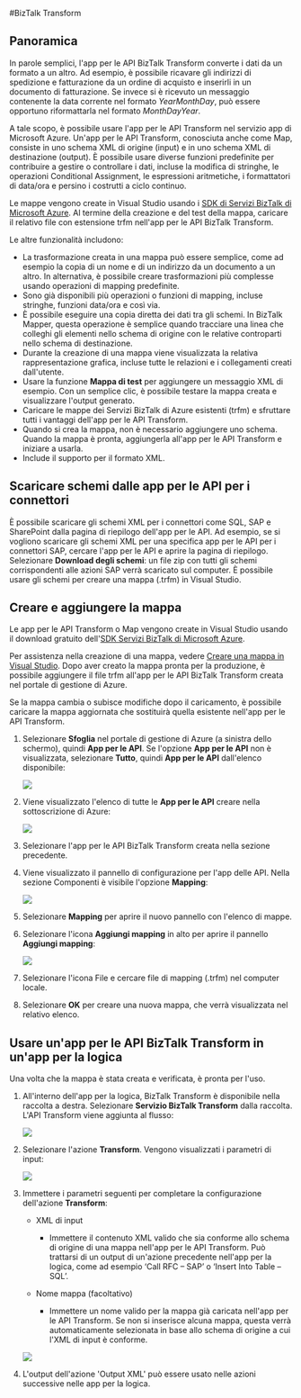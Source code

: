 <properties 
	pageTitle="BizTalk Transform" 
	description="Informazioni su come trasformare i documenti XML da uno schema a un altro." 
	authors="anuragdalmia" 
	manager="dwrede" 
	editor="" 
	services="app-service\logic" 
	documentationCenter=""/>

<tags
	ms.service="app-service-logic"
	ms.workload="integration"
	ms.tgt_pltfrm="na"
	ms.devlang="na"
	ms.topic="article"
	ms.date="10/01/2015"
	ms.author="anuragdalmia"/>

#BizTalk Transform


## Panoramica
In parole semplici, l'app per le API BizTalk Transform converte i dati da un formato a un altro. Ad esempio, è possibile ricavare gli indirizzi di spedizione e fatturazione da un ordine di acquisto e inserirli in un documento di fatturazione. Se invece si è ricevuto un messaggio contenente la data corrente nel formato *YearMonthDay*, può essere opportuno riformattarla nel formato *MonthDayYear*.

A tale scopo, è possibile usare l'app per le API Transform nel servizio app di Microsoft Azure. Un'app per le API Transform, conosciuta anche come Map, consiste in uno schema XML di origine (input) e in uno schema XML di destinazione (output). È possibile usare diverse funzioni predefinite per contribuire a gestire o controllare i dati, incluse la modifica di stringhe, le operazioni Conditional Assignment, le espressioni aritmetiche, i formattatori di data/ora e persino i costrutti a ciclo continuo.

Le mappe vengono create in Visual Studio usando i [SDK di Servizi BizTalk di Microsoft Azure](http://www.microsoft.com/download/details.aspx?id=39087). Al termine della creazione e del test della mappa, caricare il relativo file con estensione trfm nell'app per le API BizTalk Transform.

Le altre funzionalità includono:

- La trasformazione creata in una mappa può essere semplice, come ad esempio la copia di un nome e di un indirizzo da un documento a un altro. In alternativa, è possibile creare trasformazioni più complesse usando operazioni di mapping predefinite.
- Sono già disponibili più operazioni o funzioni di mapping, incluse stringhe, funzioni data/ora e così via.
- È possibile eseguire una copia diretta dei dati tra gli schemi. In BizTalk Mapper, questa operazione è semplice quando tracciare una linea che colleghi gli elementi nello schema di origine con le relative controparti nello schema di destinazione.
- Durante la creazione di una mappa viene visualizzata la relativa rappresentazione grafica, incluse tutte le relazioni e i collegamenti creati dall'utente.
- Usare la funzione **Mappa di test** per aggiungere un messaggio XML di esempio. Con un semplice clic, è possibile testare la mappa creata e visualizzare l'output generato.
- Caricare le mappe dei Servizi BizTalk di Azure esistenti (trfm) e sfruttare tutti i vantaggi dell'app per le API Transform.
- Quando si crea la mappa, non è necessario aggiungere uno schema. Quando la mappa è pronta, aggiungerla all'app per le API Transform e iniziare a usarla. 
- Include il supporto per il formato XML.


## Scaricare schemi dalle app per le API per i connettori
È possibile scaricare gli schemi XML per i connettori come SQL, SAP e SharePoint dalla pagina di riepilogo dell'app per le API. Ad esempio, se si vogliono scaricare gli schemi XML per una specifica app per le API per i connettori SAP, cercare l'app per le API e aprire la pagina di riepilogo. Selezionare **Download degli schemi**: un file zip con tutti gli schemi corrispondenti alle azioni SAP verrà scaricato sul computer. È possibile usare gli schemi per creare una mappa (.trfm) in Visual Studio.


## Creare e aggiungere la mappa
Le app per le API Transform o Map vengono create in Visual Studio usando il download gratuito dell'[SDK Servizi BizTalk di Microsoft Azure](http://www.microsoft.com/download/details.aspx?id=39087).

Per assistenza nella creazione di una mappa, vedere [Creare una mappa in Visual Studio](http://aka.ms/createamapinvs). Dopo aver creato la mappa pronta per la produzione, è possibile aggiungere il file trfm all'app per le API BizTalk Transform creata nel portale di gestione di Azure.

Se la mappa cambia o subisce modifiche dopo il caricamento, è possibile caricare la mappa aggiornata che sostituirà quella esistente nell'app per le API Transform.

1.	Selezionare **Sfoglia** nel portale di gestione di Azure (a sinistra dello schermo), quindi **App per le API**. Se l'opzione **App per le API** non è visualizzata, selezionare **Tutto**, quindi **App per le API** dall'elenco disponibile:

	![][7]

2.	Viene visualizzato l'elenco di tutte le **App per le API** creare nella sottoscrizione di Azure:

	![][8]

3.	Selezionare l'app per le API BizTalk Transform creata nella sezione precedente.

4.	Viene visualizzato il pannello di configurazione per l'app delle API. Nella sezione Componenti è visibile l'opzione **Mapping**:

	![][9]

5.	Selezionare **Mapping** per aprire il nuovo pannello con l'elenco di mappe.

6.	Selezionare l'icona **Aggiungi mapping** in alto per aprire il pannello **Aggiungi mapping**:

	![][10]

7.	Selezionare l'icona File e cercare file di mapping (.trfm) nel computer locale.

8.  Selezionare **OK** per creare una nuova mappa, che verrà visualizzata nel relativo elenco.


## Usare un'app per le API BizTalk Transform in un'app per la logica
Una volta che la mappa è stata creata e verificata, è pronta per l'uso.

1. All'interno dell'app per la logica, BizTalk Transform è disponibile nella raccolta a destra. Selezionare **Servizio BizTalk Transform** dalla raccolta. L'API Transform viene aggiunta al flusso:

	![][11]

2. Selezionare l'azione **Transform**. Vengono visualizzati i parametri di input:

	![][12]

3. Immettere i parametri seguenti per completare la configurazione dell'azione **Transform**:
		 
	- XML di input
		- Immettere il contenuto XML valido che sia conforme allo schema di origine di una mappa nell'app per le API Transform. Può trattarsi di un output di un'azione precedente nell'app per la logica, come ad esempio ‘Call RFC – SAP’ o ‘Insert Into Table – SQL’.
		
	- Nome mappa (facoltativo)
		- Immettere un nome valido per la mappa già caricata nell'app per le API Transform. Se non si inserisce alcuna mappa, questa verrà automaticamente selezionata in base allo schema di origine a cui l'XML di input è conforme.

	![][13]

4. L'output dell'azione 'Output XML' può essere usato nelle azioni successive nelle app per la logica.

<!--Image references-->
[1]: ./media/app-service-logic-transform-xml-documents/Create_Everything.png
[2]: ./media/app-service-logic-transform-xml-documents/Create_Marketplace.png
[4]: ./media/app-service-logic-transform-xml-documents/Search_TransformAPIApp.png
[5]: ./media/app-service-logic-transform-xml-documents/Transform_APIApp_Landing_Page.png
[6]: ./media/app-service-logic-transform-xml-documents/New_TransformAPIApp_Blade.png
[7]: ./media/app-service-logic-transform-xml-documents/Browse_APIApps.png
[8]: ./media/app-service-logic-transform-xml-documents/Select_APIApp_List.png
[9]: ./media/app-service-logic-transform-xml-documents/Configure_Transform_APIApp.png
[10]: ./media/app-service-logic-transform-xml-documents/Add_Map.png
[11]: ./media/app-service-logic-transform-xml-documents/Transform_action_flow.png
[12]: ./media/app-service-logic-transform-xml-documents/Transform_Inputs.png
[13]: ./media/app-service-logic-transform-xml-documents/Transform_configured.png
[14]: ./media/app-service-logic-transform-xml-documents/Download_Schemas.png



 

<!---HONumber=Oct15_HO2-->